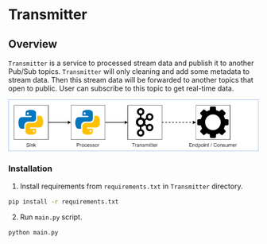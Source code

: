 # Transmitter

## Overview
`Transmitter` is a service to processed stream data and publish it to another Pub/Sub topics. `Transmitter` will only cleaning and add some metadata to stream data. Then this stream data will be forwarded to another topics that open to public. User can subscribe to this topic to get real-time data.

![Transmitter](../docs/transmitter.png)

### Installation
1. Install requirements from `requirements.txt` in `Transmitter` directory.
```sh
pip install -r requirements.txt
```

2. Run `main.py` script.
```sh
python main.py
```
